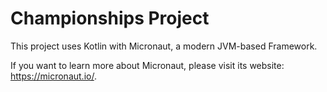 # Championships Project

This project uses Kotlin with Micronaut, a modern JVM-based Framework.

If you want to learn more about Micronaut, please visit its website: https://micronaut.io/.
